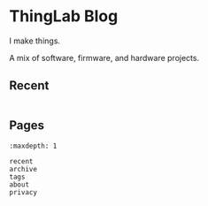 # ThingLab Blog

I make things.

A mix of software, firmware, and hardware projects.

## Recent

```{blogrecent}

```

## Pages

```{toctree}
:maxdepth: 1

recent
archive
tags
about
privacy
```
